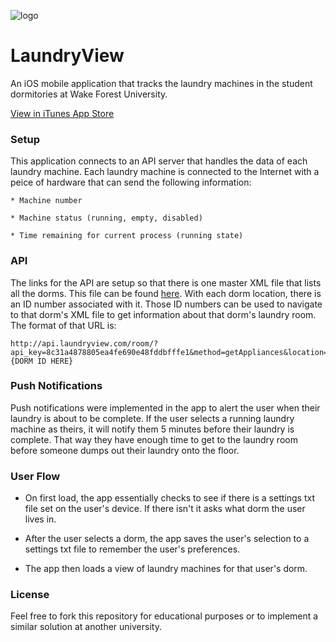 ![logo](http://is1.mzstatic.com/image/thumb/Purple5/v4/c8/f1/a8/c8f1a89d-ef1a-86ad-abf6-bb3eced1c465/source/175x175bb.jpg "App Store Icon")
# LaundryView
An iOS mobile application that tracks the laundry machines in the student dormitories at Wake Forest University.

[View in iTunes App Store](https://itunes.apple.com/us/app/wfu-laundryview/id431321503?mt=8)

### Setup

This application connects to an API server that handles the data of each laundry machine. Each laundry machine is connected to the Internet with a peice of hardware that can send the following information:

	* Machine number

	* Machine status (running, empty, disabled)

	* Time remaining for current process (running state)

### API

The links for the API are setup so that there is one master XML file that lists all the dorms. This file can be found [here](http://api.laundryview.com/school/?api_key=8c31a4878805ea4fe690e48fddbfffe1&method=getRoomData). With each dorm location, there is an ID number associated with it. Those ID numbers can be used to navigate to that dorm's XML file to get information about that dorm's laundry room. The format of that URL is:

```
http://api.laundryview.com/room/?api_key=8c31a4878805ea4fe690e48fddbfffe1&method=getAppliances&location={DORM ID HERE}
```

### Push Notifications

Push notifications were implemented in the app to alert the user when their laundry is about to be complete. If the user selects a running laundry machine as theirs, it will notify them 5 minutes before their laundry is complete. That way they have enough time to get to the laundry room before someone dumps out their laundry onto the floor.

### User Flow

* On first load, the app essentially checks to see if there is a settings txt file set on the user's device. If there isn't it asks what dorm the user lives in.

* After the user selects a dorm, the app saves the user's selection to a settings txt file to remember the user's preferences.

* The app then loads a view of laundry machines for that user's dorm.

### License

Feel free to fork this repository for educational purposes or to implement a similar solution at another university.

